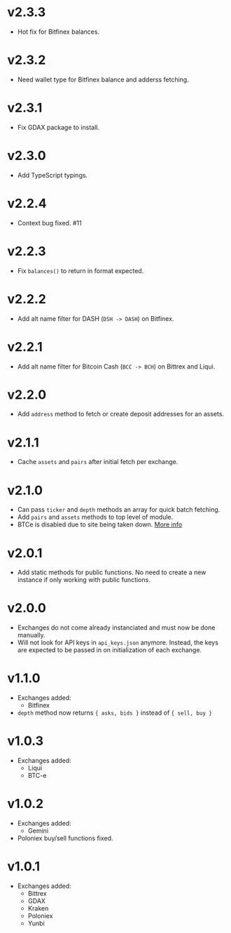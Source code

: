 # v2.3.3

* Hot fix for Bitfinex balances.

# v2.3.2

* Need wallet type for Bitfinex balance and adderss fetching.

# v2.3.1

* Fix GDAX package to install.

# v2.3.0

* Add TypeScript typings.

# v2.2.4

* Context bug fixed. #11

# v2.2.3

* Fix `balances()` to return in format expected.

# v2.2.2

* Add alt name filter for DASH (`DSH -> DASH`) on Bitfinex.

# v2.2.1

* Add alt name filter for Bitcoin Cash (`BCC -> BCH`) on Bittrex and Liqui.

# v2.2.0

* Add `address` method to fetch or create deposit addresses for an assets.

# v2.1.1

* Cache `assets` and `pairs` after initial fetch per exchange.

# v2.1.0

* Can pass `ticker` and `depth` methods an array for quick batch fetching.
* Add `pairs` and `assets` methods to top level of module.
* BTCe is disabled due to site being taken down. [More info](http://www.reuters.com/article/us-greece-russia-arrest-idUSKBN1AB1OP)

# v2.0.1

* Add static methods for public functions. No need to create a new instance if only working with public functions.

# v2.0.0

* Exchanges do not come already instanciated and must now be done manually.
* Will not look for API keys in `api_keys.json` anymore. Instead, the keys are expected to be passed in on initialization of each exchange.

# v1.1.0

* Exchanges added:
  * Bitfinex
* `depth` method now returns `{ asks, bids }` instead of `{ sell, buy }`

# v1.0.3

* Exchanges added:
  * Liqui
  * BTC-e

# v1.0.2

* Exchanges added:
  * Gemini
* Poloniex buy/sell functions fixed.

# v1.0.1

* Exchanges added:
  * Bittrex
  * GDAX
  * Kraken
  * Poloniex
  * Yunbi
